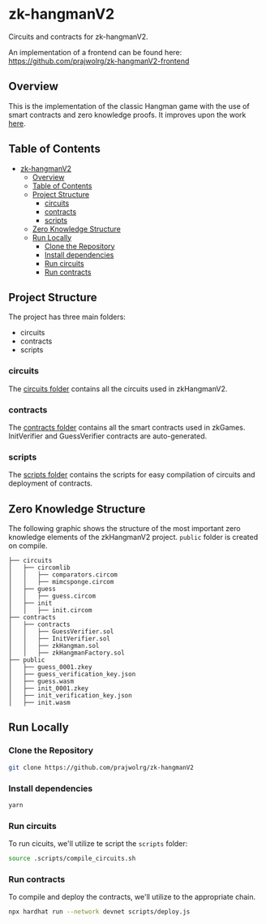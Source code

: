 # zk-hangmanV2
Circuits and contracts for zk-hangmanV2.

An implementation of a frontend can be found here: <https://github.com/prajwolrg/zk-hangmanV2-frontend>

## Overview
This is the implementation of the classic Hangman game with the use of smart contracts and 
zero knowledge proofs. It improves upon the work [here](https://github.com/prajwolrg/zk-hangmanV2.git).

## Table of Contents

- [zk-hangmanV2](#zk-hangmanv2)
	- [Overview](#overview)
	- [Table of Contents](#table-of-contents)
	- [Project Structure](#project-structure)
		- [circuits](#circuits)
		- [contracts](#contracts)
		- [scripts](#scripts)
	- [Zero Knowledge Structure](#zero-knowledge-structure)
	- [Run Locally](#run-locally)
		- [Clone the Repository](#clone-the-repository)
		- [Install dependencies](#install-dependencies)
		- [Run circuits](#run-circuits)
		- [Run contracts](#run-contracts)

## Project Structure

The project has three main folders:

- circuits
- contracts
- scripts

### circuits
The [circuits folder](/circuits/) contains all the circuits used in zkHangmanV2.

### contracts
The [contracts folder](/contracts/) contains all the smart contracts used in zkGames. InitVerifier and GuessVerifier contracts are auto-generated.

### scripts
The [scripts folder](/scripts/) contains the scripts for easy compilation of circuits and deployment of contracts.

## Zero Knowledge Structure

The following graphic shows the structure of the most important zero knowledge elements of the zkHangmanV2 project. `public` folder is created on compile.
```text
├── circuits
│   ├── circomlib
│   │   ├── comparators.circom
│   │   ├── mimcsponge.circom
│   ├── guess
│   │   ├── guess.circom
│   ├── init
│   │   ├── init.circom
├── contracts
│   ├── contracts
│   │   ├── GuessVerifier.sol
│   │   ├── InitVerifier.sol
│   │   ├── zkHangman.sol
│   │   ├── zkHangmanFactory.sol
├── public
│   ├── guess_0001.zkey
│   ├── guess_verification_key.json
│   ├── guess.wasm
│   ├── init_0001.zkey
│   ├── init_verification_key.json
│   ├── init.wasm
```
## Run Locally

### Clone the Repository

```bash
git clone https://github.com/prajwolrg/zk-hangmanV2
```
### Install dependencies

```bash
yarn
```

### Run circuits

To run cicuits, we'll utilize te script the `scripts` folder:

```bash
source .scripts/compile_circuits.sh
```

### Run contracts

To compile and deploy the contracts, we'll utilize to the appropriate chain.

```bash
npx hardhat run --network devnet scripts/deploy.js
```